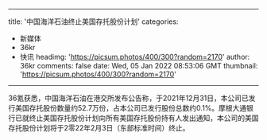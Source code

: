 
---
title: '中国海洋石油终止美国存托股份计划'
categories: 
 - 新媒体
 - 36kr
 - 快讯
headimg: 'https://picsum.photos/400/300?random=2170'
author: 36kr
comments: false
date: Wed, 05 Jan 2022 08:53:06 GMT
thumbnail: 'https://picsum.photos/400/300?random=2170'
---

<div>   
36氪获悉，中国海洋石油在港交所发布公告称，于2021年12月31日，本公司已发行美国存托股份数量约52.7万份，占本公司已发行股份总数约0.1%。摩根大通银行已就终止美国存托股份计划向所有美国存托股份持有人发出通知，本公司的美国存托股份计划将于2零22年2月3日（东部标准时间）终止。  
</div>
            